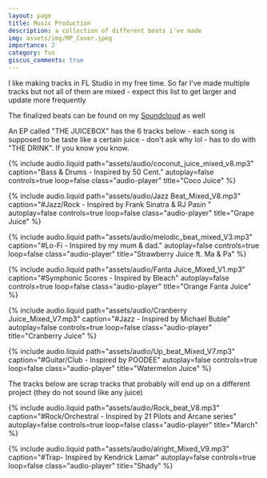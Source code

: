 ```yaml
---
layout: page
title: Music Production
description: a collection of different beats i've made
img: assets/img/MP_Cover.jpeg
importance: 2
category: fun
giscus_comments: true
---
```


I like making tracks in FL Studio in my free time. So far I've made multiple tracks but not all of them are mixed - expect this list to get larger and update more frequently 

The finalized beats can be found on my <a href = "https://soundcloud.com/loki_chubs">Soundcloud</a> as well

An EP called "THE JUICEBOX" has the 6 tracks below - each song is supposed to be taste like a certain juice - don't ask why lol - has to do with "THE DRINK". If you know you know.

{% include audio.liquid 
   path="assets/audio/coconut_juice_mixed_v8.mp3" 
   caption="Bass & Drums - Inspired by 50 Cent." 
   autoplay=false 
   controls=true 
   loop=false
   class="audio-player"
   title="Coco Juice" %}

{% include audio.liquid 
   path="assets/audio/Jazz Beat_Mixed_V8.mp3" 
   caption="#Jazz/Rock - Inspired by Frank Sinatra & RJ Pasin " 
   autoplay=false 
   controls=true 
   loop=false
   class="audio-player"
   title="Grape Juice" %}

{% include audio.liquid 
   path="assets/audio/melodic_beat_mixed_V3.mp3" 
   caption="#Lo-Fi - Inspired by my mum & dad." 
   autoplay=false 
   controls=true 
   loop=false
   class="audio-player"
   title="Strawberry Juice ft. Ma & Pa" %}

{% include audio.liquid 
   path="assets/audio/Fanta Juice_Mixed_V1.mp3" 
   caption="#Symphonic Scores - Inspired by Bleach" 
   autoplay=false 
   controls=true 
   loop=false
   class="audio-player"
   title="Orange Fanta Juice" %}

{% include audio.liquid 
   path="assets/audio/Cranberry Juice_Mixed_V7.mp3" 
   caption="#Jazz - Inspired by Michael Buble" 
   autoplay=false 
   controls=true 
   loop=false
   class="audio-player"
   title="Cranberry Juice" %}

{% include audio.liquid 
   path="assets/audio/Up_beat_Mixed_V7.mp3" 
   caption="#Guitar/Club - Inspired by POODEE" 
   autoplay=false 
   controls=true 
   loop=false
   class="audio-player"
   title="Watermelon Juice" %}

The tracks below are scrap tracks that probably will end up on a different project (they do not sound like any juice)

{% include audio.liquid 
   path="assets/audio/Rock_beat_V8.mp3" 
   caption="#Rock/Orchestral - Inspired by 21 Pilots and Arcane series" 
   autoplay=false 
   controls=true 
   loop=false
   class="audio-player"
   title="March" %}

{% include audio.liquid 
   path="assets/audio/alright_Mixed_V9.mp3" 
   caption="#Trap- Inspired by Kendrick Lamar" 
   autoplay=false 
   controls=true 
   loop=false
    class="audio-player"
   title="Shady" %}
